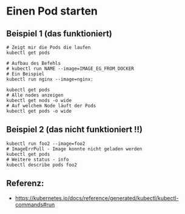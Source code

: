 # Einen Pod starten 

## Beispiel 1 (das funktioniert)

```
# Zeigt mir die Pods die laufen
kubectl get pods 

# Aufbau des Befehls  
# kubectl run NAME --image=IMAGE_EG_FROM_DOCKER
# Ein Beispiel
kubectl run nginx --image=nginx: 

kubectl get pods 
# Alle nodes anzeigen
kubectl get nods -o wide 
# Auf welchem Node läuft der Pods
kubectl get pods -o wide 
```

## Beispiel 2 (das nicht funktioniert !!)

```
kubectl run foo2 --image=foo2
# ImageErrPull - Image konnte nicht geladen werden 
kubectl get pods 
# Weitere status - info 
kubectl describe pods foo2 
```

## Referenz:

  * https://kubernetes.io/docs/reference/generated/kubectl/kubectl-commands#run
